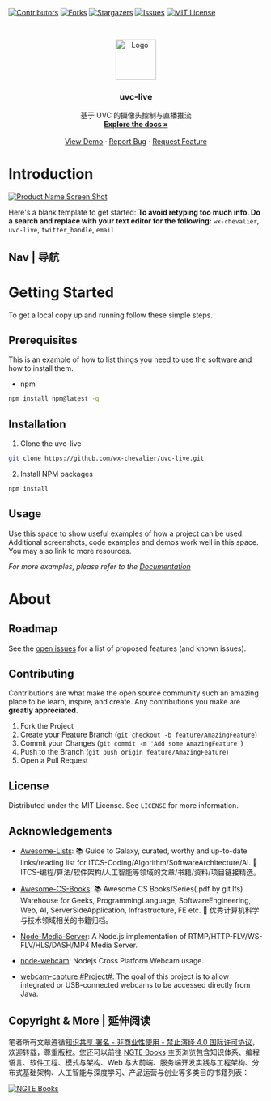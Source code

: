 [![Contributors][contributors-shield]][contributors-url]
[![Forks][forks-shield]][forks-url]
[![Stargazers][stars-shield]][stars-url]
[![Issues][issues-shield]][issues-url]
[![MIT License][license-shield]][license-url]

<!-- PROJECT LOGO -->
<br />
<p align="center">
  <a href="https://github.com/wx-chevalier/uvc-live">
    <img src="https://s2.ax1x.com/2020/01/06/lr21MT.png" alt="Logo" width="80" height="80">
  </a>

  <h3 align="center">uvc-live</h3>

  <p align="center">
    基于 UVC 的摄像头控制与直播推流
    <br />
    <a href="https://github.com/wx-chevalier/uvc-live"><strong>Explore the docs »</strong></a>
    <br />
    <br />
    <a href="https://github.com/wx-chevalier/uvc-live">View Demo</a>
    ·
    <a href="https://github.com/wx-chevalier/uvc-live/issues">Report Bug</a>
    ·
    <a href="https://github.com/wx-chevalier/uvc-live/issues">Request Feature</a>
  </p>
</p>

<!-- ABOUT THE PROJECT -->

# Introduction

[![Product Name Screen Shot](https://s2.ax1x.com/2020/01/06/lr2YdJ.md.png)](https://example.com)

Here's a blank template to get started:
**To avoid retyping too much info. Do a search and replace with your text editor for the following:**
`wx-chevalier`, `uvc-live`, `twitter_handle`, `email`

## Nav | 导航

# Getting Started

To get a local copy up and running follow these simple steps.

## Prerequisites

This is an example of how to list things you need to use the software and how to install them.

- npm

```sh
npm install npm@latest -g
```

## Installation

1. Clone the uvc-live

```sh
git clone https://github.com/wx-chevalier/uvc-live.git
```

2. Install NPM packages

```sh
npm install
```

<!-- USAGE EXAMPLES -->

## Usage

Use this space to show useful examples of how a project can be used. Additional screenshots, code examples and demos work well in this space. You may also link to more resources.

_For more examples, please refer to the [Documentation](https://example.com)_

# About

<!-- ROADMAP -->

## Roadmap

See the [open issues](https://github.com/wx-chevalier/uvc-live/issues) for a list of proposed features (and known issues).

<!-- CONTRIBUTING -->

## Contributing

Contributions are what make the open source community such an amazing place to be learn, inspire, and create. Any contributions you make are **greatly appreciated**.

1. Fork the Project
2. Create your Feature Branch (`git checkout -b feature/AmazingFeature`)
3. Commit your Changes (`git commit -m 'Add some AmazingFeature'`)
4. Push to the Branch (`git push origin feature/AmazingFeature`)
5. Open a Pull Request

<!-- LICENSE -->

## License

Distributed under the MIT License. See `LICENSE` for more information.

<!-- ACKNOWLEDGEMENTS -->

## Acknowledgements

- [Awesome-Lists](https://github.com/wx-chevalier/Awesome-Lists): 📚 Guide to Galaxy, curated, worthy and up-to-date links/reading list for ITCS-Coding/Algorithm/SoftwareArchitecture/AI. 💫 ITCS-编程/算法/软件架构/人工智能等领域的文章/书籍/资料/项目链接精选。

- [Awesome-CS-Books](https://github.com/wx-chevalier/Awesome-CS-Books): :books: Awesome CS Books/Series(.pdf by git lfs) Warehouse for Geeks, ProgrammingLanguage, SoftwareEngineering, Web, AI, ServerSideApplication, Infrastructure, FE etc. :dizzy: 优秀计算机科学与技术领域相关的书籍归档。

- [Node-Media-Server](https://github.com/illuspas/Node-Media-Server): A Node.js implementation of RTMP/HTTP-FLV/WS-FLV/HLS/DASH/MP4 Media Server.

- [node-webcam](https://github.com/chuckfairy/node-webcam#readme): Nodejs Cross Platform Webcam usage.

- [webcam-capture #Project#](https://github.com/sarxos/webcam-capture): The goal of this project is to allow integrated or USB-connected webcams to be accessed directly from Java.

## Copyright & More | 延伸阅读

笔者所有文章遵循[知识共享 署名 - 非商业性使用 - 禁止演绎 4.0 国际许可协议](https://creativecommons.org/licenses/by-nc-nd/4.0/deed.zh)，欢迎转载，尊重版权。您还可以前往 [NGTE Books](https://ng-tech.icu/books/) 主页浏览包含知识体系、编程语言、软件工程、模式与架构、Web 与大前端、服务端开发实践与工程架构、分布式基础架构、人工智能与深度学习、产品运营与创业等多类目的书籍列表：

[![NGTE Books](https://s2.ax1x.com/2020/01/18/19uXtI.png)](https://ng-tech.icu/books/)

<!-- MARKDOWN LINKS & IMAGES -->
<!-- https://www.markdownguide.org/basic-syntax/#reference-style-links -->

[contributors-shield]: https://img.shields.io/github/contributors/wx-chevalier/uvc-live.svg?style=flat-square
[contributors-url]: https://github.com/wx-chevalier/uvc-live/graphs/contributors
[forks-shield]: https://img.shields.io/github/forks/wx-chevalier/uvc-live.svg?style=flat-square
[forks-url]: https://github.com/wx-chevalier/uvc-live/network/members
[stars-shield]: https://img.shields.io/github/stars/wx-chevalier/uvc-live.svg?style=flat-square
[stars-url]: https://github.com/wx-chevalier/uvc-live/stargazers
[issues-shield]: https://img.shields.io/github/issues/wx-chevalier/uvc-live.svg?style=flat-square
[issues-url]: https://github.com/wx-chevalier/uvc-live/issues
[license-shield]: https://img.shields.io/github/license/wx-chevalier/uvc-live.svg?style=flat-square
[license-url]: https://github.com/wx-chevalier/uvc-live/blob/master/LICENSE.txt
